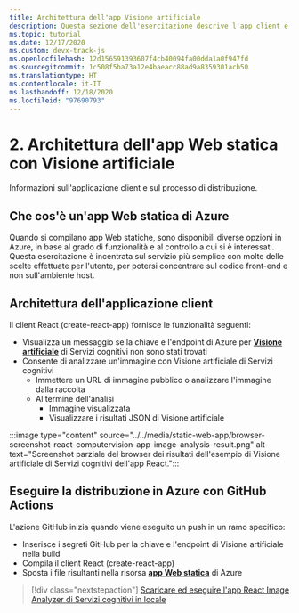 ```yaml
---
title: Architettura dell'app Visione artificiale
description: Questa sezione dell'esercitazione descrive l'app client e il processo di distribuzione.
ms.topic: tutorial
ms.date: 12/17/2020
ms.custom: devx-track-js
ms.openlocfilehash: 12d156591393607f4cb40094fa00dda1a0f947fd
ms.sourcegitcommit: 1c508f5ba73a12e4baeacc88ad9a8359301acb50
ms.translationtype: HT
ms.contentlocale: it-IT
ms.lasthandoff: 12/18/2020
ms.locfileid: "97690793"
---
```

# <a name="2-application-architecture-for-static-web-app-with-computer-vision"></a>2. Architettura dell'app Web statica con Visione artificiale

Informazioni sull'applicazione client e sul processo di distribuzione.

## <a name="what-is-an-azure-static-web-app"></a>Che cos'è un'app Web statica di Azure

Quando si compilano app Web statiche, sono disponibili diverse opzioni in Azure, in base al grado di funzionalità e al controllo a cui si è interessati. Questa esercitazione è incentrata sul servizio più semplice con molte delle scelte effettuate per l'utente, per potersi concentrare sul codice front-end e non sull'ambiente host.

## <a name="client-application-architecture"></a>Architettura dell'applicazione client

Il client React (create-react-app) fornisce le funzionalità seguenti: 
* Visualizza un messaggio se la chiave e l'endpoint di Azure per [**Visione artificiale**](https://docs.microsoft.com/azure/cognitive-services/computer-vision/) di Servizi cognitivi non sono stati trovati
* Consente di analizzare un'immagine con Visione artificiale di Servizi cognitivi
    * Immettere un URL di immagine pubblico o analizzare l'immagine dalla raccolta
    * Al termine dell'analisi
        * Immagine visualizzata
        * Visualizzare i risultati JSON di Visione artificiale 

:::image type="content" source="../../media/static-web-app/browser-screenshot-react-computervision-app-image-analysis-result.png" alt-text="Screenshot parziale del browser dei risultati dell'esempio di Visione artificiale di Servizi cognitivi dell'app React.":::

## <a name="deploy-to-azure-with-github-action"></a>Eseguire la distribuzione in Azure con GitHub Actions

L'azione GitHub inizia quando viene eseguito un push in un ramo specifico:
* Inserisce i segreti GitHub per la chiave e l'endpoint di Visione artificiale nella build
* Compila il client React (create-react-app)
* Sposta i file risultanti nella risorsa [**app Web statica**](https://docs.microsoft.com/azure/static-web-apps) di Azure

> [!div class="nextstepaction"]
> [Scaricare ed eseguire l'app React Image Analyzer di Servizi cognitivi in locale](run-the-react-cognitive-services-image-analyzer-app-locally.md) 